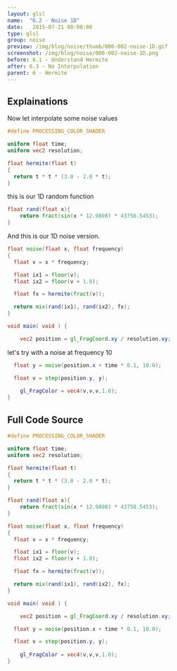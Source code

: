 ```yaml
---
layout: glsl
name:  "6.2 - Noise 1D"
date:   2015-07-21 00:00:00
type: glsl
group: noise
preview: /img/blog/noise/thumb/006-002-noise-1D.gif
screenshot: /img/blog/noise/006-002-noise-1D.png
before: 6.1 - Understand Hermite
after: 6.3 - No Interpolation
parent: 6 - Hermite
---
```

## Explainations

Now let interpolate some noise values

``` glsl
#define PROCESSING_COLOR_SHADER

uniform float time;
uniform vec2 resolution;

float hermite(float t)
{
  return t * t * (3.0 - 2.0 * t);
}

```

this is our 1D random function

``` glsl
float rand(float x){
    return fract(sin(x * 12.9898) * 43758.5453);
}

```

And this is our 1D noise version.

``` glsl
float noise(float x, float frequency)
{
  float v = x * frequency;

  float ix1 = floor(v);
  float ix2 = floor(v + 1.0);

  float fx = hermite(fract(v));

  return mix(rand(ix1), rand(ix2), fx);
}

void main( void ) {

	vec2 position = gl_FragCoord.xy / resolution.xy;

```

let's try with a noise at frequency 10

``` glsl
  float y = noise(position.x + time * 0.1, 10.0);

  float v = step(position.y, y);
  
	gl_FragColor = vec4(v,v,v,1.0);
}
```


## Full Code Source

``` glsl
#define PROCESSING_COLOR_SHADER

uniform float time;
uniform vec2 resolution;

float hermite(float t)
{
  return t * t * (3.0 - 2.0 * t);
}

float rand(float x){
    return fract(sin(x * 12.9898) * 43758.5453);
}

float noise(float x, float frequency)
{
  float v = x * frequency;

  float ix1 = floor(v);
  float ix2 = floor(v + 1.0);

  float fx = hermite(fract(v));

  return mix(rand(ix1), rand(ix2), fx);
}

void main( void ) {

	vec2 position = gl_FragCoord.xy / resolution.xy;

  float y = noise(position.x + time * 0.1, 10.0);

  float v = step(position.y, y);
  
	gl_FragColor = vec4(v,v,v,1.0);
}
```